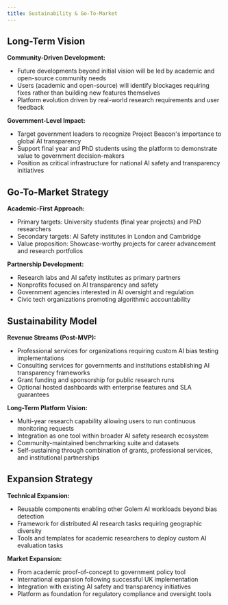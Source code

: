 ```yaml
---
title: Sustainability & Go-To-Market
---
```


## Long-Term Vision

**Community-Driven Development:**
- Future developments beyond initial vision will be led by academic and open-source community needs
- Users (academic and open-source) will identify blockages requiring fixes rather than building new features themselves
- Platform evolution driven by real-world research requirements and user feedback

**Government-Level Impact:**
- Target government leaders to recognize Project Beacon's importance to global AI transparency
- Support final year and PhD students using the platform to demonstrate value to government decision-makers
- Position as critical infrastructure for national AI safety and transparency initiatives

## Go-To-Market Strategy

**Academic-First Approach:**
- Primary targets: University students (final year projects) and PhD researchers
- Secondary targets: AI Safety institutes in London and Cambridge
- Value proposition: Showcase-worthy projects for career advancement and research portfolios

**Partnership Development:**
- Research labs and AI safety institutes as primary partners
- Nonprofits focused on AI transparency and safety
- Government agencies interested in AI oversight and regulation
- Civic tech organizations promoting algorithmic accountability

## Sustainability Model

**Revenue Streams (Post-MVP):**
- Professional services for organizations requiring custom AI bias testing implementations
- Consulting services for governments and institutions establishing AI transparency frameworks
- Grant funding and sponsorship for public research runs
- Optional hosted dashboards with enterprise features and SLA guarantees

**Long-Term Platform Vision:**
- Multi-year research capability allowing users to run continuous monitoring requests
- Integration as one tool within broader AI safety research ecosystem
- Community-maintained benchmarking suite and datasets
- Self-sustaining through combination of grants, professional services, and institutional partnerships

## Expansion Strategy

**Technical Expansion:**
- Reusable components enabling other Golem AI workloads beyond bias detection
- Framework for distributed AI research tasks requiring geographic diversity
- Tools and templates for academic researchers to deploy custom AI evaluation tasks

**Market Expansion:**
- From academic proof-of-concept to government policy tool
- International expansion following successful UK implementation
- Integration with existing AI safety and transparency initiatives
- Platform as foundation for regulatory compliance and oversight tools
